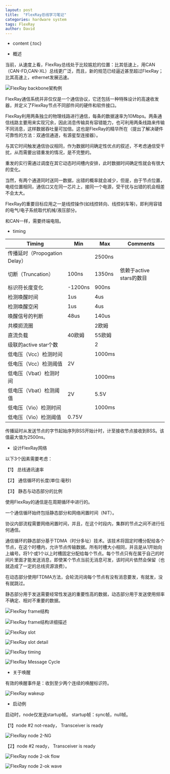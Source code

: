 ```yaml
---
layout: post
title:  "FlexRay总线学习笔记"
categories: hardware system
tags: FlexRay
author: David
---
```


* content
{:toc}

* 概述

当前，从速度上看，FlexRay总线处于比较尴尬的位置：比其低速上，用CAN（CAN-FD,CAN-XL）总线更广泛，而且，新的规范已经逼近甚至超过FlexRay；比其高速上，ethernet发展迅速。

![FlexRay backbone架构例](https://github.com/titron/titron.github.io/raw/master/img/2019-10-18-flexray_backbone.png) 

FlexRay通信系统并非仅仅是一个通信协议，它还包括一种特殊设计的高速收发器，并定义了FlexRay节点不同部件间的硬件和软件接口。

FlexRay利用两条独立的物理线路进行通信，每条的数据速率为10Mbps。两条通信线路主要用来实现冗余，因此消息传输具有容错能力，也可利用两条线路来传输不同消息，这样数据吞吐量可加倍。这也是FlexRay的精华所在（提出了解决硬件可靠性的方法：双通信通道，有源星型连接器）。

与其它时间触发通信协议相同，作为数据时间确定性优点的叙述，不考虑通信受干扰，从而需要出错重发的情况，是不完整的。

重发的实行需通过调度在其它动态时间槽内安排，此时数据时间确定性就会有很大的变化。

当然，有两个通道同时送同一数据，出错的概率就会减少，但是，由于节点位置，电缆位置相同，通信口又在同一芯片上，接同一个电源，受干扰与出错的机会相差不会太大。 



FlexRay的重要目标应用之一是线控操作(如线控转向、线控刹车等)，即利用容错的电气/电子系统取代机械/液压部分。

和CAN一样，需要终端电阻。

* timing

| Timing |	Min	| Max | Comments |
|---|---|---|---|
| 传播延时（Propogation Delay） |  | 2500ns |  |
| 切断（Truncation） | 100ns | 1350ns | 依赖于active stars的数目 |
| 标识符长度变化 |	-1200ns | 900ns	|  |
| 检测唤醒时间 | 1us |	4us	|  |
| 检测唤醒空闲 | 1us |	4us |  |
| 唤醒信号的判断 |	48us | 140us |  |
| 共模扼流圈 |  | 2欧姆 |  |
| 直流负载 | 40欧姆 | 55欧姆 |  |
| 级联的active star个数 |  | 2 |  |
| 低电压（Vcc）检测时间 |  | 1000ms |  |
| 低电压（Vcc）检测阈值 | 2V |  |  |
| 低电压（Vbat）检测时间 |  | 1000ms |  |
| 低电压（Vbat）检测阈值 | 2V |	5.5V |  |
| 低电压（Vio）检测时间 |  | 1000ms |  |
| 低电压（Vio）检测阈值 | 0.75V	|  |  |

传播延时从发送节点的字节起始序列BSS开始计时，计至接收节点接收到BSS。该值最大值为2500ns。

* 设计FlexRay网络

以下3个因素需要考虑：

【1】 总线通讯速率

【2】 通信循环的长度(单位:毫秒)

【3】 静态与动态部分的比例

使用FlexRay的通信是在周期循环中进行的。

一个通信循环始终包括静态部分和网络闲置时间（NIT）。

协议内部流程需要网络闲置时间，并且，在这个时段内，集群的节点之间不进行任何通信。 

通信循环的静态部分基于TDMA（时分多址）技术。该技术将固定时槽分配给各个节点，在这个时槽内，允许节点传输数据。所有时槽大小相同，并且是从1开始向上编号。将1个或1个以上时槽固定分配给每个节点。每个节点只有在属于自己的时间片里面才能发送消息，即使某个节点当前无消息可发，该时间片依然会保留（也就造成了一定的总线资源浪费）。

在动态部分使用FTDMA方法，会轮流问询每个节点有没有消息要发，有就发，没有就跳过。

静态部分用于发送需要经常性发送的重要性高的数据，动态部分用于发送使用频率不确定、相对不重要的数据。

![FlexRay frame结构](https://github.com/titron/titron.github.io/raw/master/img/2019-10-18-flexray_frame.png) 

![FlexRay frame结构详细描述](https://github.com/titron/titron.github.io/raw/master/img/2019-10-18-flexray_frame_d.png) 

![FlexRay slot](https://github.com/titron/titron.github.io/raw/master/img/2019-10-18-flexray_slot.png) 

![FlexRay slot detail](https://github.com/titron/titron.github.io/raw/master/img/2019-10-18-flexray_slot_d.png) 

![FlexRay timing](https://github.com/titron/titron.github.io/raw/master/img/2019-10-18-flexray_timing.png)

![FlexRay Message Cycle](https://github.com/titron/titron.github.io/raw/master/img/2019-10-18-flexray_msg_cycle.png)


* 关于唤醒

有效的唤醒事件是：收到至少两个连续的唤醒标识符。

![FlexRay wakeup](https://github.com/titron/titron.github.io/raw/master/img/2019-10-18-flexray_wup.png)

* 启动例

启动时，node仅发送startup帧。
startup帧：sync帧，null帧。

【1】node #2 not-ready， Transceiver is ready

![FlexRay node 2-NG](https://github.com/titron/titron.github.io/raw/master/img/2019-10-18-flexray_s1.png)

【2】node #2 ready， Transceiver is ready

![FlexRay node 2-ok flow](https://github.com/titron/titron.github.io/raw/master/img/2019-10-18-flexray_s2.png)

![FlexRay node 2-ok wave](https://github.com/titron/titron.github.io/raw/master/img/2019-10-18-flexray_s2_w.png)
